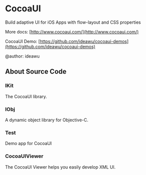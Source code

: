 # CocoaUI

Build adaptive UI for iOS Apps with flow-layout and CSS properties

More docs: [http://www.cocoaui.com/](http://www.cocoaui.com/)

CocoaUI Demo: [https://github.com/ideawu/cocoaui-demos](https://github.com/ideawu/cocoaui-demos)

@author: ideawu


## About Source Code

### IKit

The CocoaUI library.

### IObj

A dynamic object library for Objective-C.

### Test

Demo app for CocoaUI

### CocoaUIViewer

The CocoaUI Viewer helps you easily develop XML UI.